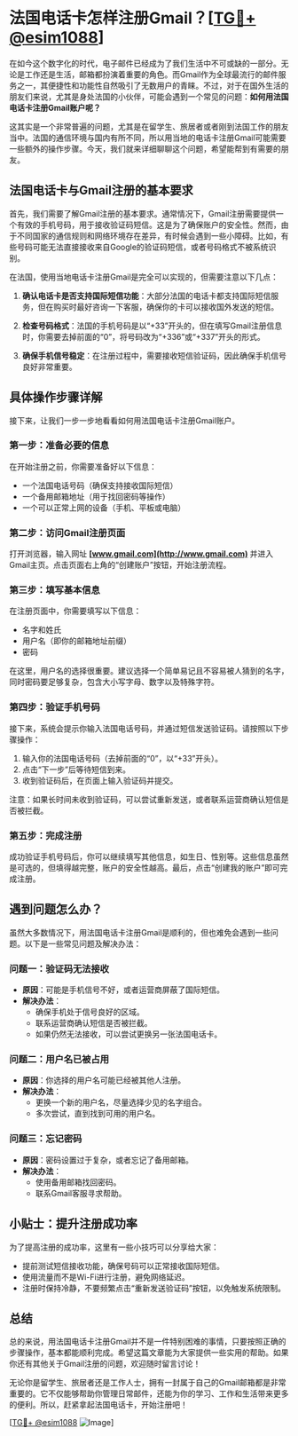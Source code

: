 # 法国电话卡怎样注册Gmail？[[TG💪+ @esim1088](https://t.me/s/esim1088)]

在如今这个数字化的时代，电子邮件已经成为了我们生活中不可或缺的一部分。无论是工作还是生活，邮箱都扮演着重要的角色。而Gmail作为全球最流行的邮件服务之一，其便捷性和功能性自然吸引了无数用户的青睐。不过，对于在国外生活的朋友们来说，尤其是身处法国的小伙伴，可能会遇到一个常见的问题：**如何用法国电话卡注册Gmail账户呢？**

这其实是一个非常普遍的问题，尤其是在留学生、旅居者或者刚到法国工作的朋友当中。法国的通信环境与国内有所不同，所以用当地的电话卡注册Gmail可能需要一些额外的操作步骤。今天，我们就来详细聊聊这个问题，希望能帮到有需要的朋友。

## 法国电话卡与Gmail注册的基本要求

首先，我们需要了解Gmail注册的基本要求。通常情况下，Gmail注册需要提供一个有效的手机号码，用于接收验证码短信。这是为了确保账户的安全性。然而，由于不同国家的通信规则和网络环境存在差异，有时候会遇到一些小障碍。比如，有些号码可能无法直接接收来自Google的验证码短信，或者号码格式不被系统识别。

在法国，使用当地电话卡注册Gmail是完全可以实现的，但需要注意以下几点：

1. **确认电话卡是否支持国际短信功能**：大部分法国的电话卡都支持国际短信服务，但在购买时最好咨询一下客服，确保你的卡可以接收国外发送的短信。
   
2. **检查号码格式**：法国的手机号码是以“+33”开头的，但在填写Gmail注册信息时，你需要去掉前面的“0”，将号码改为“+336”或“+337”开头的形式。

3. **确保手机信号稳定**：在注册过程中，需要接收短信验证码，因此确保手机信号良好非常重要。

## 具体操作步骤详解

接下来，让我们一步一步地看看如何用法国电话卡注册Gmail账户。

### 第一步：准备必要的信息

在开始注册之前，你需要准备好以下信息：
- 一个法国电话号码（确保支持接收国际短信）
- 一个备用邮箱地址（用于找回密码等操作）
- 一个可以正常上网的设备（手机、平板或电脑）

### 第二步：访问Gmail注册页面

打开浏览器，输入网址 **[www.gmail.com](http://www.gmail.com)** 并进入Gmail主页。点击页面右上角的“创建账户”按钮，开始注册流程。

### 第三步：填写基本信息

在注册页面中，你需要填写以下信息：
- 名字和姓氏
- 用户名（即你的邮箱地址前缀）
- 密码

在这里，用户名的选择很重要。建议选择一个简单易记且不容易被人猜到的名字，同时密码要足够复杂，包含大小写字母、数字以及特殊字符。

### 第四步：验证手机号码

接下来，系统会提示你输入法国电话号码，并通过短信发送验证码。请按照以下步骤操作：

1. 输入你的法国电话号码（去掉前面的“0”，以“+33”开头）。
2. 点击“下一步”后等待短信到来。
3. 收到验证码后，在页面上输入验证码并提交。

注意：如果长时间未收到验证码，可以尝试重新发送，或者联系运营商确认短信是否被拦截。

### 第五步：完成注册

成功验证手机号码后，你可以继续填写其他信息，如生日、性别等。这些信息虽然是可选的，但填得越完整，账户的安全性越高。最后，点击“创建我的账户”即可完成注册。

## 遇到问题怎么办？

虽然大多数情况下，用法国电话卡注册Gmail是顺利的，但也难免会遇到一些问题。以下是一些常见问题及解决办法：

### 问题一：验证码无法接收

- **原因**：可能是手机信号不好，或者运营商屏蔽了国际短信。
- **解决办法**：
  - 确保手机处于信号良好的区域。
  - 联系运营商确认短信是否被拦截。
  - 如果仍然无法接收，可以尝试更换另一张法国电话卡。

### 问题二：用户名已被占用

- **原因**：你选择的用户名可能已经被其他人注册。
- **解决办法**：
  - 更换一个新的用户名，尽量选择少见的名字组合。
  - 多次尝试，直到找到可用的用户名。

### 问题三：忘记密码

- **原因**：密码设置过于复杂，或者忘记了备用邮箱。
- **解决办法**：
  - 使用备用邮箱找回密码。
  - 联系Gmail客服寻求帮助。

## 小贴士：提升注册成功率

为了提高注册的成功率，这里有一些小技巧可以分享给大家：
- 提前测试短信接收功能，确保号码可以正常接收国际短信。
- 使用流量而不是Wi-Fi进行注册，避免网络延迟。
- 注册时保持冷静，不要频繁点击“重新发送验证码”按钮，以免触发系统限制。

## 总结

总的来说，用法国电话卡注册Gmail并不是一件特别困难的事情，只要按照正确的步骤操作，基本都能顺利完成。希望这篇文章能为大家提供一些实用的帮助。如果你还有其他关于Gmail注册的问题，欢迎随时留言讨论！

无论你是留学生、旅居者还是工作人士，拥有一封属于自己的Gmail邮箱都是非常重要的。它不仅能够帮助你管理日常邮件，还能为你的学习、工作和生活带来更多的便利。所以，赶紧拿起法国电话卡，开始注册吧！

[[TG💪+ @esim1088](https://t.me/s/esim1088) ![Image](https://i.postimg.cc/4NQfJmqS/Snipaste-2025-05-13-00-14-12.png)]